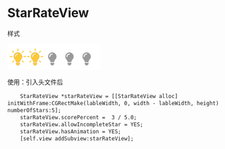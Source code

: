 # StarRateView

样式

 ![image](https://github.com/ZhuoChenMing/StarRateView/blob/master/sc.png)

使用：引入头文件后

        StarRateView *starRateView = [[StarRateView alloc] initWithFrame:CGRectMake(lableWidth, 0, width - lableWidth, height) numberOfStars:5];
        starRateView.scorePercent =  3 / 5.0;
        starRateView.allowIncompleteStar = YES;
        starRateView.hasAnimation = YES;
        [self.view addSubview:starRateView];
